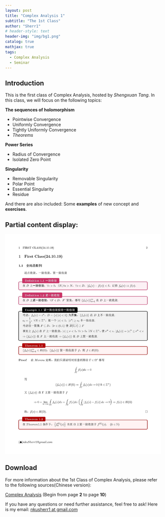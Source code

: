 ```yaml
---
layout: post
title: "Complex Analysis 1"
subtitle: "The 1st Class"
author: "Sherr1"
# header-style: text
header-img: "img/bg1.png"
catalog: true
mathjax: true
tags:
  - Complex Analysis
  - Seminar
---
```

## Introduction
This is the first class of Complex Analysis, hosted by *Shengxuan Tang*. In this class, we will focus on the following topics:

**The sequences of holomorphism**
- Pointwise Convergence
- Uniformly Convergence
- Tightly Uniformly Convergence
- *Theorems*

**Power Series**
- Radius of Convergence
- Isolated Zero Point

**Singularity**
- Removable Singularity
- Polar Point
- Essential Singularity
- Residue

And there are also included: Some **examples** of new concept and **exercises**.

## Partial content display:
![](/img/in-post/post-ca/02.jpg)

## Download
For more information about the 1st Class of Complex Analysis, please refer to the following sources(Chinese version):

[Complex Analysis](/files/Complex%20Analysis.pdf) (Begin from page **2** to page **10**)

If you have any questions or need further assistance, feel free to ask! Here is my email: [nkusherr1 at gmail.com](mailto:nkusherr1@gmail.com)